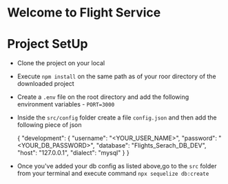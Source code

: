 # Welcome to Flight Service


# Project SetUp
- Clone the project on your local
- Execute `npm install` on the same path as of your roor directory of the
  downloaded project
- Create a `.env` file on the root directory and add the following environment variables
        - `PORT=3000`
- Inside the `src/config` folder create a file `config.json` and then
  add the following piece of json 

  {
     "development": {
     "username": "<YOUR_USER_NAME>",
     "password": "<YOUR_DB_PASSWORD>",
     "database": "Flights_Serach_DB_DEV",
     "host": "127.0.0.1",
     "dialect": "mysql"
      }
  }

- Once you've added your db config as listed above,go to the `src` folder from your terminal
  and execute command `npx sequelize db:create`
